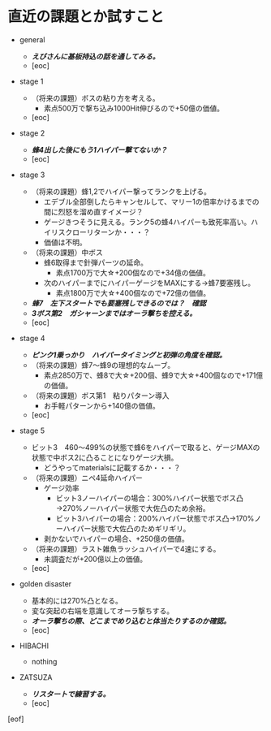 # 直近の課題とか試すこと

- general
  - **_えびさんに基板持込の話を通してみる。_**
  - [eoc]

- stage 1
  - （将来の課題）ボスの粘り方を考える。
    - 素点500万で撃ち込み1000Hit伸びるので+50億の価値。
  - [eoc]

- stage 2
  - **_蜂4出した後にもう1ハイパー撃てないか？_**
  - [eoc]

- stage 3
  - （将来の課題）蜂1,2でハイパー撃ってランクを上げる。
    - エデブル全部倒したらキャンセルして、マリー1の倍率かけるまでの間に烈怒を溜め直すイメージ？
    - ゲージきつそうに見える。ランク5の蜂4ハイパーも致死率高い。ハイリスクローリターンか・・・？
    - 価値は不明。
  - （将来の課題）中ボス
    - 蜂6取得まで針弾パーツの延命。
      - 素点1700万で大☆+200個なので+34億の価値。
    - 次のハイパーまでにハイパーゲージをMAXにする→蜂7要塞残し。
      - 素点1800万で大☆+400個なので+72億の価値。
  - **_蜂7　左下スタートでも要塞残しできるのでは？　確認_**
  - **_3ボス第2　ガシャーンまではオーラ撃ちを控える。_**
  - [eoc]

- stage 4
  - **_ピンク1乗っかり　ハイパータイミングと初弾の角度を確認。_**
  - （将来の課題）蜂7～蜂9の理想的なムーブ。
    - 素点2850万で、蜂8で大☆+200個、蜂9で大☆+400個なので+171億の価値。
  - （将来の課題）ボス第1　粘りパターン導入
    - お手軽パターンから+140億の価値。
  - [eoc]

- stage 5
  - ビット3　460～499%の状態で蜂6をハイパーで取ると、ゲージMAXの状態で中ボス2に凸ることになりゲージ大損。
    - どうやってmaterialsに記載するか・・・？
  - （将来の課題）ニペ4延命ハイパー
    - ゲージ効率
      - ビット3ノーハイパーの場合：300%ハイパー状態でボス凸→270%ノーハイパー状態で大佐凸のため余裕。
      - ビット3ハイパーの場合：200%ハイパー状態でボス凸→170%ノーハイパー状態で大佐凸のためギリギリ。
    - 剥かないでハイパーの場合、+250億の価値。
  - （将来の課題）ラスト雑魚ラッシュハイパーで4速にする。
    - 未調査だが+200億以上の価値。
  - [eoc]

- golden disaster
  - 基本的には270%凸となる。
  - 変な突起の右端を意識してオーラ撃ちする。
  - **_オーラ撃ちの際、どこまでめり込むと体当たりするのか確認。_**
  - [eoc]

- HIBACHI
  - nothing

- ZATSUZA
  - **_リスタートで練習する。_**
  - [eoc]

[eof]
